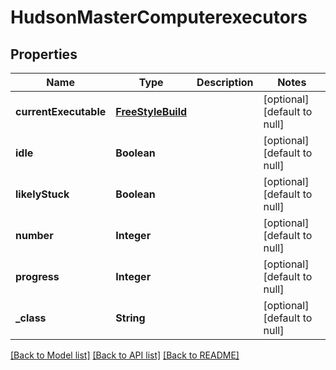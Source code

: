 # HudsonMasterComputerexecutors
## Properties

| Name | Type | Description | Notes |
|------------ | ------------- | ------------- | -------------|
| **currentExecutable** | [**FreeStyleBuild**](FreeStyleBuild.md) |  | [optional] [default to null] |
| **idle** | **Boolean** |  | [optional] [default to null] |
| **likelyStuck** | **Boolean** |  | [optional] [default to null] |
| **number** | **Integer** |  | [optional] [default to null] |
| **progress** | **Integer** |  | [optional] [default to null] |
| **\_class** | **String** |  | [optional] [default to null] |

[[Back to Model list]](../README.md#documentation-for-models) [[Back to API list]](../README.md#documentation-for-api-endpoints) [[Back to README]](../README.md)

